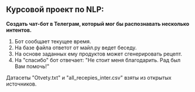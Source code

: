 ## Курсовой проект по NLP: 
**Создать чат-бот в Телеграм, который мог бы распознавать несколько интентов.**

1. Бот сообщает текущее время.
2. На базе файла ответот от майл.ру ведет беседу.
3. На основе заданных ему продуктов может сгенерировать рецепт.
4. На "спасибо" бот отвечает: "Не стоит меня благодарить. Рад был Вам помочь!"

Датасеты "Otvety.txt" и "all_recepies_inter.csv" взяты из открытых источников.
